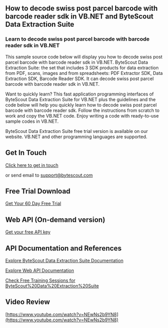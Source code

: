 ## How to decode swiss post parcel barcode with barcode reader sdk in VB.NET and ByteScout Data Extraction Suite

### Learn to decode swiss post parcel barcode with barcode reader sdk in VB.NET

This sample source code below will display you how to decode swiss post parcel barcode with barcode reader sdk in VB.NET. ByteScout Data Extraction Suite: the set that includes 3 SDK products for data extraction from PDF, scans, images and from spreadsheets: PDF Extractor SDK, Data Extraction SDK, Barcode Reader SDK. It can decode swiss post parcel barcode with barcode reader sdk in VB.NET.

Want to quickly learn? This fast application programming interfaces of ByteScout Data Extraction Suite for VB.NET plus the guidelines and the code below will help you quickly learn how to decode swiss post parcel barcode with barcode reader sdk. Follow the instructions from scratch to work and copy the VB.NET code. Enjoy writing a code with ready-to-use sample codes in VB.NET.

ByteScout Data Extraction Suite free trial version is available on our website. VB.NET and other programming languages are supported.

## Get In Touch

[Click here to get in touch](https://bytescout.zendesk.com/hc/en-us/requests/new?subject=ByteScout%20Data%20Extraction%20Suite%20Question)

or send email to [support@bytescout.com](mailto:support@bytescout.com?subject=ByteScout%20Data%20Extraction%20Suite%20Question) 

## Free Trial Download

[Get Your 60 Day Free Trial](https://bytescout.com/download/web-installer?utm_source=github-readme)

## Web API (On-demand version)

[Get your free API key](https://pdf.co/documentation/api?utm_source=github-readme)

## API Documentation and References

[Explore ByteScout Data Extraction Suite Documentation](https://bytescout.com/documentation/index.html?utm_source=github-readme)

[Explore Web API Documentation](https://pdf.co/documentation/api?utm_source=github-readme)

[Check Free Training Sessions for ByteScout%20Data%20Extraction%20Suite](https://academy.bytescout.com/)

## Video Review

[https://www.youtube.com/watch?v=NEwNs2b9YN8](https://www.youtube.com/watch?v=NEwNs2b9YN8)